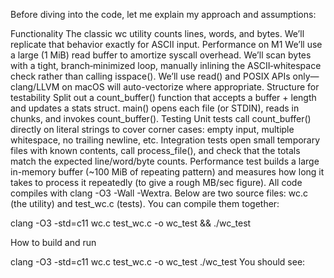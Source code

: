 Before diving into the code, let me explain my approach and assumptions:

Functionality
The classic wc utility counts lines, words, and bytes. We’ll replicate that behavior exactly for ASCII input.
Performance on M1
We’ll use a large (1 MiB) read buffer to amortize syscall overhead.
We’ll scan bytes with a tight, branch‐minimized loop, manually inlining the ASCII‐whitespace check rather than calling isspace().
We’ll use read() and POSIX APIs only—clang/LLVM on macOS will auto-vectorize where appropriate.
Structure for testability
Split out a count_buffer() function that accepts a buffer + length and updates a stats struct.
main() opens each file (or STDIN), reads in chunks, and invokes count_buffer().
Testing
Unit tests call count_buffer() directly on literal strings to cover corner cases: empty input, multiple whitespace, no trailing newline, etc.
Integration tests open small temporary files with known contents, call process_file(), and check that the totals match the expected line/word/byte counts.
Performance test builds a large in-memory buffer (~100 MiB of repeating pattern) and measures how long it takes to process it repeatedly (to give a rough MB/sec figure).
All code compiles with clang -O3 -Wall -Wextra. Below are two source files: wc.c (the utility) and test_wc.c (tests). You can compile them together:

clang -O3 -std=c11 wc.c test_wc.c -o wc_test && ./wc_test


How to build and run

clang -O3 -std=c11 wc.c test_wc.c -o wc_test
./wc_test
You should see:
